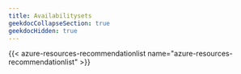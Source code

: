 ```yaml
---
title: Availabilitysets
geekdocCollapseSection: true
geekdocHidden: true
---
```


{{< azure-resources-recommendationlist name="azure-resources-recommendationlist" >}}
